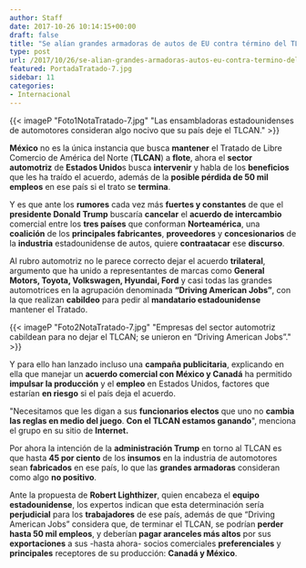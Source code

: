 ```yaml
---
author: Staff
date: 2017-10-26 10:14:15+00:00
draft: false
title: "Se alían grandes armadoras de autos de EU contra término del TLCAN"
type: post
url: /2017/10/26/se-alian-grandes-armadoras-autos-eu-contra-termino-del-tlcan/
featured: PortadaTratado-7.jpg
sidebar: 11
categories:
- Internacional
---
```


{{< imageP "Foto1NotaTratado-7.jpg" "Las ensambladoras estadounidenses de automotores consideran algo nocivo que su país deje el TLCAN." >}}

**México** no es la única instancia que busca **mantener** el Tratado de Libre Comercio de América del Norte (**TLCAN**) a **flote**, ahora el **sector automotriz** de **Estados Unido**s busca **intervenir** y habla de los **beneficios** que les ha traído el acuerdo, además de la **posible pérdida de 50 mil empleos** en ese país si el trato se **termina**.

Y es que ante los **rumores** cada vez más **fuertes y constantes** de que el **presidente Donald Trump** buscaría **cancelar** el **acuerdo de intercambio** comercial entre los **tres países** que conforman **Norteamérica**, una **coalición** de los **principales fabricantes**, **proveedores** y **concesionarios** de la **industria** estadounidense de autos, quiere **contraatacar** ese **discurso**.

Al rubro automotriz no le parece correcto dejar el acuerdo **trilateral**, argumento que ha unido a representantes de marcas como **General Motors, Toyota, Volkswagen, Hyundai, Ford** y casi todas las grandes automotrices en la agrupación denominada **“Driving American Jobs”**, con la que realizan **cabildeo** para pedir al **mandatario estadounidense** mantener el Tratado.

{{< imageP "Foto2NotaTratado-7.jpg" "Empresas del sector automotriz cabildean para no dejar el TLCAN; se unieron en “Driving American Jobs”." >}}

Y para ello han lanzado incluso una **campaña publicitaria**, explicando en ella que manejar un **acuerdo comercial con México y Canadá** ha permitido **impulsar la producción** y el **empleo** en Estados Unidos, factores que estarían **en riesgo** si el país deja el acuerdo.

"Necesitamos que les digan a sus **funcionarios electos** que uno no **cambia las reglas en medio del juego**. **Con el TLCAN estamos ganando**", menciona el grupo en su sitio de **Internet.**

Por ahora la intención de la **administración Trump** en torno al TLCAN es que hasta **45 por ciento** de los **insumos** en la industria de automotores sean **fabricados** en ese país, lo que las **grandes armadoras** consideran como algo **no positivo**. 

Ante la propuesta de **Robert Lighthizer**, quien encabeza el **equipo estadounidense**, los expertos indican que esta determinación sería **perjudicial** para los **trabajadores** de ese país, además de que “Driving American Jobs” considera que, de terminar el TLCAN, se podrían **perder hasta 50 mil empleos**, y deberían **pagar aranceles más altos** por sus **exportaciones** a sus -hasta ahora- socios comerciales **preferenciales** y **principales** receptores de su producción: **Canadá y México**.		
